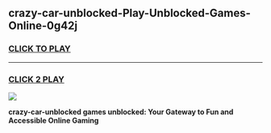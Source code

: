 
## crazy-car-unblocked-Play-Unblocked-Games-Online-0g42j
<h3>
<a href="https://premium76.site?title=crazy-car-unblocked&ref=25A">CLICK TO PLAY</a></h3>
<hr>

<h3>
<a href="https://premium76.site?title=crazy-car-unblocked&ref=25A">CLICK 2 PLAY</a>
  
</h3>

<a href="https://premium76.site?title=crazy-car-unblocked&ref=25A"><img src="https://clearcache.store/games.png"></a>


**crazy-car-unblocked games unblocked: Your Gateway to Fun and Accessible Online Gaming**
